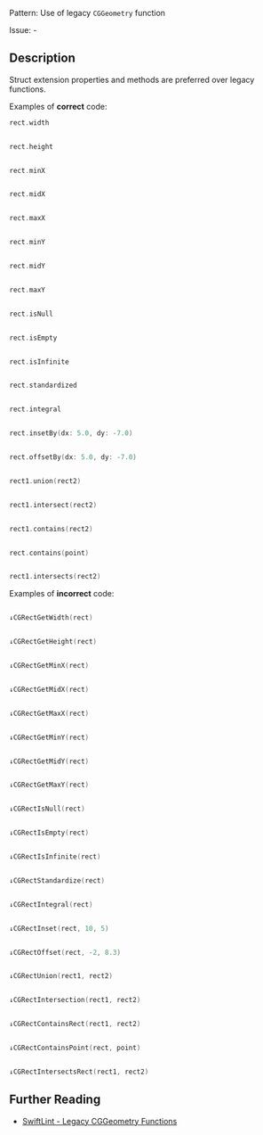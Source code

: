 Pattern: Use of legacy `CGGeometry` function

Issue: -

## Description

Struct extension properties and methods are preferred over legacy functions.

Examples of **correct** code:
```swift
rect.width


rect.height


rect.minX


rect.midX


rect.maxX


rect.minY


rect.midY


rect.maxY


rect.isNull


rect.isEmpty


rect.isInfinite


rect.standardized


rect.integral


rect.insetBy(dx: 5.0, dy: -7.0)


rect.offsetBy(dx: 5.0, dy: -7.0)


rect1.union(rect2)


rect1.intersect(rect2)


rect1.contains(rect2)


rect.contains(point)


rect1.intersects(rect2)

```
Examples of **incorrect** code:
```swift

↓CGRectGetWidth(rect)


↓CGRectGetHeight(rect)


↓CGRectGetMinX(rect)


↓CGRectGetMidX(rect)


↓CGRectGetMaxX(rect)


↓CGRectGetMinY(rect)


↓CGRectGetMidY(rect)


↓CGRectGetMaxY(rect)


↓CGRectIsNull(rect)


↓CGRectIsEmpty(rect)


↓CGRectIsInfinite(rect)


↓CGRectStandardize(rect)


↓CGRectIntegral(rect)


↓CGRectInset(rect, 10, 5)


↓CGRectOffset(rect, -2, 8.3)


↓CGRectUnion(rect1, rect2)


↓CGRectIntersection(rect1, rect2)


↓CGRectContainsRect(rect1, rect2)


↓CGRectContainsPoint(rect, point)


↓CGRectIntersectsRect(rect1, rect2)

```

## Further Reading

* [SwiftLint - Legacy CGGeometry Functions](https://github.com/realm/SwiftLint/blob/master/Rules.md#legacy-cggeometry-functions)